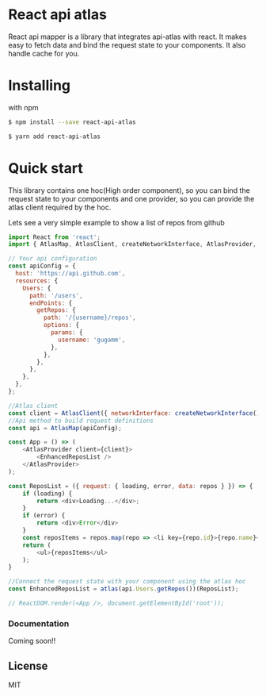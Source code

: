 # React api atlas

React api mapper is a library that integrates api-atlas with react. It makes easy to fetch data and bind the request state to your components. It also handle cache for you.

# Installing

with npm

```sh
$ npm install --save react-api-atlas
```

```sh
$ yarn add react-api-atlas
```


# Quick start

This library contains one hoc(High order component), so you can bind the request state to your components and one provider, so you can provide the atlas client required by the hoc.

Lets see a very simple example to show a list of repos from github
```js
import React from 'react';
import { AtlasMap, AtlasClient, createNetworkInterface, AtlasProvider, atlas } from 'react-api-atlas';

// Your api configuration
const apiConfig = {
  host: 'https://api.github.com',
  resources: {
    Users: {
      path: '/users',
      endPoints: {
        getRepos: {
          path: '/{username}/repos', 
          options: {
            params: {
              username: 'gugamm',
            },
          },
        },
      },
    },
  },
};

//Atlas client
const client = AtlasClient({ networkInterface: createNetworkInterface() });
//Api method to build request definitions
const api = AtlasMap(apiConfig);

const App = () => (
    <AtlasProvider client={client}>
        <EnhancedReposList />
    </AtlasProvider>
);

const ReposList = ({ request: { loading, error, data: repos } }) => {
    if (loading) {
        return <div>Loading...</div>;
    }
    if (error) {
        return <div>Error</div>
    }
    const reposItems = repos.map(repo => <li key={repo.id}>{repo.name}</li>);
    return (
        <ul>{reposItems</ul>
    );
}

//Connect the request state with your component using the atlas hoc
const EnhancedReposList = atlas(api.Users.getRepos())(ReposList);

// ReactDOM.render(<App />, document.getElementById('root'));
```

### Documentation

Coming soon!!

License
----

MIT

